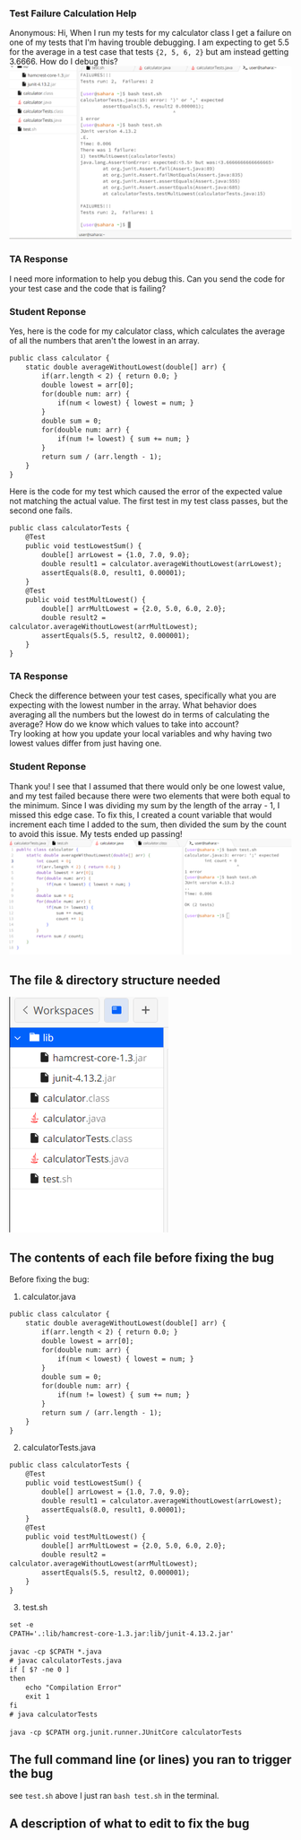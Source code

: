 
### Test Failure Calculation Help
Anonymous:
Hi,
When I run my tests for my calculator class I get a failure on one of my tests that I'm having trouble debugging. I am expecting to get 5.5 for the average in a test case that tests `{2, 5, 6, 2}` but am instead getting 3.6666. How do I debug this?
![Image](question.png)  

### TA Response
I need more information to help you debug this. Can you send the code for your test case and the code that is failing? 

### Student Reponse
Yes, here is the code for my calculator class, which calculates the average of all the numbers that aren't the lowest in an array. 
```
public class calculator {
    static double averageWithoutLowest(double[] arr) {
        if(arr.length < 2) { return 0.0; }
        double lowest = arr[0];
        for(double num: arr) {
            if(num < lowest) { lowest = num; }
        }
        double sum = 0;
        for(double num: arr) {
            if(num != lowest) { sum += num; }
        }
        return sum / (arr.length - 1);
    }
}
```
Here is the code for my test which caused the error of the expected value not matching the actual value. The first test in my test class passes, but the second one fails. 
```
public class calculatorTests {
    @Test
    public void testLowestSum() {
        double[] arrLowest = {1.0, 7.0, 9.0};
        double result1 = calculator.averageWithoutLowest(arrLowest);
        assertEquals(8.0, result1, 0.00001);
    }
    @Test
    public void testMultLowest() {
        double[] arrMultLowest = {2.0, 5.0, 6.0, 2.0};
        double result2 = calculator.averageWithoutLowest(arrMultLowest);
        assertEquals(5.5, result2, 0.000001);
    }
}
```
### TA Response  
Check the difference between your test cases, specifically what you are expecting with the lowest number in the array. What behavior does averaging all the numbers but the lowest do in terms of calculating the average? How do we know which values to take into account?  
Try looking at how you update your local variables and why having two lowest values differ from just having one.  

### Student Reponse
Thank you! I see that I assumed that there would only be one lowest value, and my test failed because there were two elements that were both equal to the minimum. Since I was dividing my sum by the length of the array - 1, I missed this edge case. To fix this, I created a count variable that would increment each time I added to the sum, then divided the sum by the count to avoid this issue. My tests ended up passing!
![Image](pass.png)  


## The file & directory structure needed  
![Image](structure.png)  
## The contents of each file before fixing the bug  
Before fixing the bug:  
1. calculator.java
```
public class calculator {
    static double averageWithoutLowest(double[] arr) {
        if(arr.length < 2) { return 0.0; }
        double lowest = arr[0];
        for(double num: arr) {
            if(num < lowest) { lowest = num; }
        }
        double sum = 0;
        for(double num: arr) {
            if(num != lowest) { sum += num; }
        }
        return sum / (arr.length - 1);
    }
}
```
2. calculatorTests.java
```
public class calculatorTests {
    @Test
    public void testLowestSum() {
        double[] arrLowest = {1.0, 7.0, 9.0};
        double result1 = calculator.averageWithoutLowest(arrLowest);
        assertEquals(8.0, result1, 0.00001);
    }
    @Test
    public void testMultLowest() {
        double[] arrMultLowest = {2.0, 5.0, 6.0, 2.0};
        double result2 = calculator.averageWithoutLowest(arrMultLowest);
        assertEquals(5.5, result2, 0.000001);
    }
}
```
3. test.sh
```
set -e
CPATH='.:lib/hamcrest-core-1.3.jar:lib/junit-4.13.2.jar'

javac -cp $CPATH *.java
# javac calculatorTests.java
if [ $? -ne 0 ]
then 
    echo "Compilation Error"
    exit 1
fi
# java calculatorTests

java -cp $CPATH org.junit.runner.JUnitCore calculatorTests
```

## The full command line (or lines) you ran to trigger the bug  
see `test.sh` above
I just ran `bash test.sh` in the terminal.  

## A description of what to edit to fix the bug  

